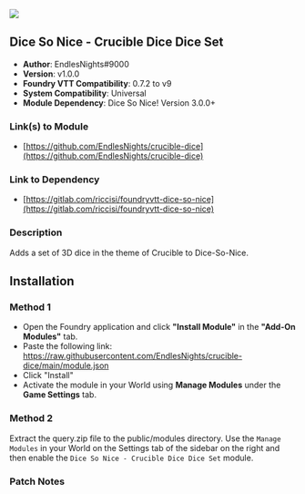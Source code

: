 ![](https://img.shields.io/badge/Foundry-v9.242-informational)
## Dice So Nice - Crucible Dice Dice Set

* **Author**: EndlesNights#9000
* **Version**: v1.0.0
* **Foundry VTT Compatibility**: 0.7.2 to v9
* **System Compatibility**: Universal
* **Module Dependency**: Dice So Nice! Version 3.0.0+

### Link(s) to Module
* [https://github.com/EndlesNights/crucible-dice](https://github.com/EndlesNights/crucible-dice)

### Link to Dependency
* [https://gitlab.com/riccisi/foundryvtt-dice-so-nice](https://gitlab.com/riccisi/foundryvtt-dice-so-nice)

### Description
Adds a set of 3D dice in the theme of Crucible to Dice-So-Nice.

## Installation
### Method 1
* Open the Foundry application and click **"Install Module"** in the **"Add-On Modules"** tab.
* Paste the following link: https://raw.githubusercontent.com/EndlesNights/crucible-dice/main/module.json
* Click "Install"
* Activate the module in your World using **Manage Modules** under the **Game Settings** tab.

### Method 2
Extract the query.zip file to the public/modules directory. Use the `Manage Modules` in your World on the Settings tab of the sidebar on the right and then enable the `Dice So Nice - Crucible Dice Dice Set` module.

### Patch Notes

